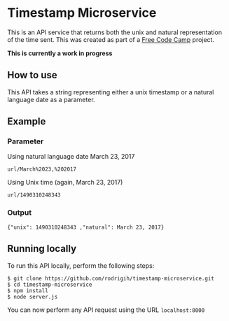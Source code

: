 # Timestamp Microservice

This is an API service that returns both the unix and natural representation of the time sent.
This was created as part of a [Free Code Camp](https://www.freecodecamp.com) project.

**This is currently a work in progress**

## How to use
This API takes a string representing either a unix timestamp or a natural language date as a parameter.

## Example

### Parameter

Using natural language date March 23, 2017
```
url/March%2023,%202017
```

Using Unix time (again, March 23, 2017)

```
url/1490310248343
```

### Output

```
{"unix": 1490310248343 ,"natural": March 23, 2017}
```

## Running locally

To run this API locally, perform the following steps:

```
$ git clone https://github.com/rodrigih/timestamp-microservice.git
$ cd timestamp-microservice
$ npm install
$ node server.js
```

You can now perform any API request using the URL ```localhost:8000```
